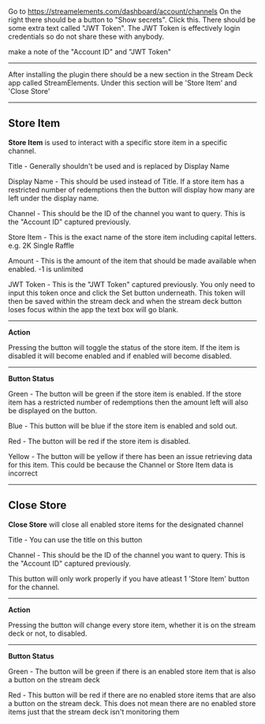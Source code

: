 Go to https://streamelements.com/dashboard/account/channels
On the right there should be a button to "Show secrets". Click this.
There should be some extra text called "JWT Token". The JWT Token is effectively login credentials 
so do not share these with anybody.

make a note of the "Account ID" and "JWT Token"

------

After installing the plugin there should be a new section in the Stream Deck app called StreamElements. Under this section will be 'Store Item' and 'Close Store'

------
## Store Item

__Store Item__ is used to interact with a specific store item in a specific channel.

Title - Generally shouldn't be used and is replaced by Display Name

Display Name - This should be used instead of Title. If a store item has a restricted number of redemptions then the button will display how many are left under the display name.

Channel - This should be the ID of the channel you want to query. This is the "Account ID" captured previously.

Store Item - This is the exact name of the store item including capital letters. e.g. 2K Single Raffle

Amount - This is the amount of the item that should be made available when enabled. -1 is unlimited

JWT Token - This is the "JWT Token" captured previously. You only need to input this token once and click the Set button underneath. This token will then be saved within the stream deck and when the stream deck button loses focus within the app the text box will go blank.

------
__Action__

Pressing the button will toggle the status of the store item. If the item is disabled it will become enabled and if enabled will become disabled.

------
__Button Status__

Green - The button will be green if the store item is enabled. If the store item has a restricted number of redemptions then the amount left will also be displayed on the button.

Blue - This button will be blue if the store item is enabled and sold out.

Red - The button will be red if the store item is disabled.

Yellow - The button will be yellow if there has been an issue retrieving data for this item. This could be because the Channel or Store Item data is incorrect

------
## Close Store
__Close Store__ will close all enabled store items for the designated channel

Title - You can use the title on this button

Channel - This should be the ID of the channel you want to query. This is the "Account ID" captured previously.

This button will only work properly if you have atleast 1 'Store Item' button for the channel.

------
__Action__

Pressing the button will change every store item, whether it is on the stream deck or not, to disabled.

------
__Button Status__

Green - The button will be green if there is an enabled store item that is also a button on the stream deck

Red - This button will be red if there are no enabled store items that are also a button on the stream deck. This does not mean there are no enabled store items just that the stream deck isn't monitoring them
